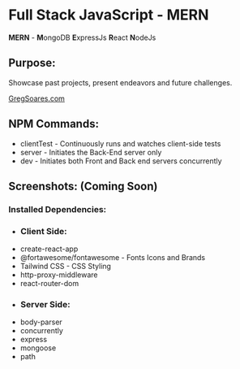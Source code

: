# Full Stack JavaScript - MERN
   **MERN** - **M**ongoDB **E**xpressJs **R**eact **N**odeJs 

## Purpose:
  Showcase past projects, present endeavors and future challenges.
  
[GregSoares.com](https://gregsoares.com)

## NPM Commands:

 * clientTest - Continuously runs and watches client-side tests
 * server - Initiates the Back-End server only
 * dev - Initiates both Front and Back end servers concurrently

## Screenshots: (Coming Soon)

### Installed Dependencies: 
    
- ### Client Side: 
 * create-react-app
 * @fortawesome/fontawesome - Fonts Icons and Brands 
 * Tailwind CSS - CSS Styling
 * http-proxy-middleware 
 * react-router-dom 
- ### Server Side: 
 * body-parser 
 * concurrently 
 * express 
 * mongoose 
 * path
